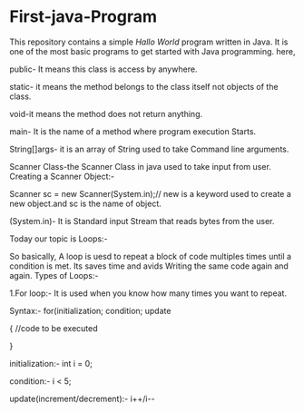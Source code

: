 # First-java-Program
This repository contains a simple *Hallo World* program written in Java. It is one of the most basic programs to get started with Java programming.
here,

public- It means this class is access by anywhere.

static- it means the method belongs to the class itself not objects of the class.

void-it means the method does not return anything.

main- It is the name of a method where program execution Starts.

String[]args- it is an array of String used to take Command line arguments.

Scanner Class-the Scanner Class in java used to take input from user.
Creating a Scanner Object:-

Scanner sc = new Scanner(System.in);// new is a keyword used to create a new object.and sc is the name of object.

(System.in)- It is Standard input Stream that reads bytes from the user.

Today our topic is Loops:-

So basically, A loop is uesd to repeat a block of code multiples times until a condition is met. Its saves time and avids Writing the same code again and again.
Types of Loops:-

1.For loop:- It is used when you know how many times you want to repeat.

Syntax:-
for(initialization; condition; update


{
//code to be executed

}

initialization:- int i = 0;

condition:- i < 5;

update(increment/decrement):- i++/i--




